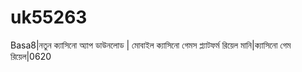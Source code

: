 # uk55263
Basa8|নতুন ক্যাসিনো অ্যাপ ডাউনলোড | মোবাইল ক্যাসিনো গেমস প্ল্যাটফর্ম রিয়েল মানি|ক্যাসিনো গেম রিয়েল|0620
